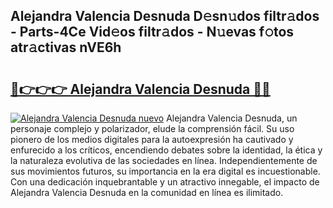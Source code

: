## Alejandra Valencia Desnuda D𝚎sn𝚞dos filtr𝚊dos - Parts-4Ce Vid𝚎os filtr𝚊dos - N𝚞evas f𝚘tos atr𝚊ctivas nVE6h

# <h2><a href="http://mb8kcz.tromn.icu/?c=Alejandra+Valencia+Desnuda">🔗👉👉👉 Alejandra Valencia Desnuda 🔗🔗</a></h2>

[![Alejandra Valencia Desnuda nuevo](https://i.imgur.com/pEAQMta.gif)](http://mb8kcz.tromn.icu/?c=Alejandra+Valencia+Desnuda)
Alejandra Valencia Desnuda, un personaje complejo y polarizador, elude la comprensión fácil. Su uso pionero de los medios digitales para la autoexpresión ha cautivado y enfurecido a los críticos, encendiendo debates sobre la identidad, la ética y la naturaleza evolutiva de las sociedades en línea. Independientemente de sus movimientos futuros, su importancia en la era digital es incuestionable. Con una dedicación inquebrantable y un atractivo innegable, el impacto de Alejandra Valencia Desnuda en la comunidad en línea es ilimitado.
